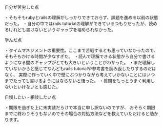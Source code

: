 自分が苦労した点

・そもそもrubyとrailsの理解がしっかりできておらず、課題を進める以前の状態だった。
・自分の中ではrails tutorialの理解ができているつもりだったが、読めるけれども書けないというギャップを埋められなかった。


学んだ点

・タイムマネジメントの重要性。ここまで苦戦するとも思っていなかったので、そもそもかける時間が少なすぎた。
・読んで理解できる状態から自分で書けるようになる間のギャップがとても大きいということがわかった。
・まだ理解していないからと感じてなんどもrails tutorialや参考書を読み返したりするのだはなく、
実際に作っていく中で壁にぶつかりながら考えていかないことにはいつまでたっても書けるようにはならないと悟った。
・質問をもっとうまく利用しないといけないとも感じた。

自慢したい・相談したい点

・期限を過ぎた上に未実装だらけで本当に申し訳ないのですが、
おそらく期限までに終わりそうもないのでその場合の対処方法などを教えていただけると助かります。



